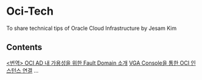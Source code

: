 # Oci-Tech
To share technical tips of Oracle Cloud Infrastructure by Jesam Kim

## Contents

[<번역> OCI AD 내 가용성을 위한 Fault Domain 소개](https://github.com/jesamkim/oci-tech/blob/master/Fault_Domain.md)
[VGA Console을 통한 OCI 인스턴스 연결](https://github.com/jesamkim/oci-tech/blob/master/VGA_Console.md)
...
